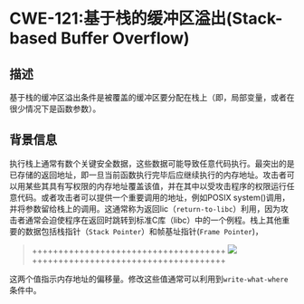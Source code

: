# CWE-121:基于栈的缓冲区溢出(Stack-based Buffer Overflow)
## 描述
基于栈的缓冲区溢出条件是被覆盖的缓冲区要分配在栈上（即，局部变量，或者在很少情况下是函数参数）。
## 背景信息
执行栈上通常有数个关键安全数据，这些数据可能导致任意代码执行。最突出的是已存储的返回地址，即一旦当前函数执行完毕后应继续执行的内存地址。攻击者可以用某些其具有写权限的内存地址覆盖该值，并在其中以受攻击程序的权限运行任意代码。或者攻击者可以提供一个重要调用的地址，例如POSIX system()调用，并将参数留给栈上的调用。这通常称为返回lic（``return-to-libc``）利用，因为攻击者通常会迫使程序在返回时跳转到标准C库（libc）中的一个例程。栈上其他重要的数据包括栈指针（``Stack Pointer``）和帧基址指针(``Frame Pointer``)，
> +++++++++++++++++++++++++++++++++++++
> ![](https://upload.wikimedia.org/wikipedia/commons/thumb/d/d3/Call_stack_layout.svg/1024px-Call_stack_layout.svg.png)
> +++++++++++++++++++++++++++++++++++++

这两个值指示内存地址的偏移量。修改这些值通常可以利用到```write-what-where```条件中。